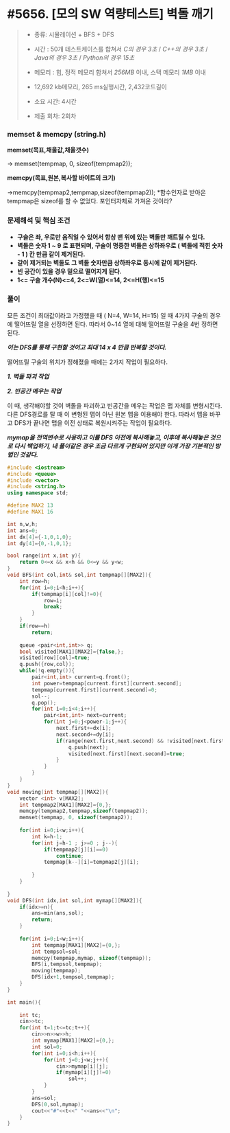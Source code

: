# #5656. [모의 SW 역량테스트] 벽돌 깨기

> [문제]: https://swexpertacademy.com/main/code/problem/problemDetail.do?contestProbId=AWXRQm6qfL0DFAUo
>
> - 종류: 시뮬레이션 + BFS + DFS
> - 시간 : 50개 테스트케이스를 합쳐서 *C의 경우 3초* / *C++의 경우 3초* / *Java의 경우 3초* / *Python의 경우 15초*
> - 메모리 : 힙, 정적 메모리 합쳐서 *256MB* 이내, 스택 메모리 *1MB* 이내
> - 12,692 kb메모리, 265 ms실행시간, 2,432코드길이
>
> - 소요 시간:  4시간
> - 제출 회차: 2회차



### memset & memcpy (string.h)

**memset(목표,채울값,채울갯수)**

-> memset(tempmap, 0, sizeof(tempmap2));

**memcpy(목표,원본,복사할 바이트의 크기)**

->memcpy(tempmap2,tempmap,sizeof(tempmap2));
  *함수인자로 받아온 tempmap은 sizeof를 할 수 없었다. 포인터자체로 가져온 것이라?





### 문제해석 및 핵심 조건

- **구슬은 좌, 우로만 움직일 수 있어서 항상 맨 위에 있는 벽돌만 깨트릴 수 있다.**
- **벽돌은 숫자 1 ~ 9 로 표현되며, 구술이 명중한 벽돌은 상하좌우로 ( 벽돌에 적힌 숫자 - 1 ) 칸 만큼 같이 제거된다.**
- **같이 제거되는 벽돌도 그 벽돌 숫자만큼 상하좌우로 동시에 같이 제거된다.**
- **빈 공간이 있을 경우 밑으로 떨어지게 된다.**
- **1<= 구술 개수(N)<=4, 2<=W(열)<=14, 2<=H(행)<=15**



### 풀이

 모든 조건이 최대값이라고 가정했을 때 ( N=4, W=14, H=15) 일 때 4가지 구술의 경우에 떨어뜨릴 열을 선정하면 된다. 따라서 0~14 열에 대해 떨어뜨릴 구술을 4번 정하면 된다. 

***이는 DFS를 통해 구현할 것이고 최대 14 x 4 만큼 반복할 것이다.***

 떨어뜨릴 구술의 위치가 정해졌을 때에는 2가지 작업이 필요하다.

***1. 벽돌 파괴 작업***

***2. 빈공간 메우는 작업***

 이 때, 생각해야할 것이 벽돌을 파괴하고 빈공간을 메우는 작업은 맵 자체를 변형시킨다. 다른 DFS경로를 탈 때 이 변형된 맵이 아닌 원본 맵을 이용해야 한다. 따라서 맵을 바꾸고 DFS가 끝나면 맵을 이전 상태로 복원시켜주는 작업이 필요하다.

***mymap을 전역변수로 사용하고 이를 DFS 이전에 복사해놓고, 이후에 복사해놓은 것으로 다시 백업하기, 내 풀이같은 경우 조금 다르게 구현되어 있지만 이게 가장 기본적인 방법인 것같다.***



``` c++
#include <iostream>
#include <queue>
#include <vector>
#include <string.h>
using namespace std;

#define MAX2 13
#define MAX1 16

int n,w,h;
int ans=0;
int dx[4]={-1,0,1,0};
int dy[4]={0,-1,0,1};

bool range(int x,int y){
    return 0<=x && x<h && 0<=y && y<w;
}
void BFS(int col,int& sol,int tempmap[][MAX2]){
    int row=h;
    for(int i=0;i<h;i++){
        if(tempmap[i][col]!=0){
            row=i;
            break;
        }
    }
    if(row==h)
        return;
    
    queue <pair<int,int>> q;
    bool visited[MAX1][MAX2]={false,};
    visited[row][col]=true;
    q.push({row,col});
    while(!q.empty()){
        pair<int,int> current=q.front();
        int power=tempmap[current.first][current.second];
        tempmap[current.first][current.second]=0;
        sol--;
        q.pop();
        for(int i=0;i<4;i++){
            pair<int,int> next=current;
            for(int j=0;j<power-1;j++){
                next.first+=dx[i];
                next.second+=dy[i];
                if(range(next.first,next.second) && !visited[next.first][next.second] && tempmap[next.first][next.second]!=0){
                    q.push(next);
                    visited[next.first][next.second]=true;
                }
            }
        }
    }
}
void moving(int tempmap[][MAX2]){
    vector <int> v[MAX2];
    int tempmap2[MAX1][MAX2]={0,};
    memcpy(tempmap2,tempmap,sizeof(tempmap2));
    memset(tempmap, 0, sizeof(tempmap2));
    
    for(int i=0;i<w;i++){
        int k=h-1;
        for(int j=h-1 ; j>=0 ; j--){
            if(tempmap2[j][i]==0)
                continue;
            tempmap[k--][i]=tempmap2[j][i];
            
        }
    }
    
}
void DFS(int idx,int sol,int mymap[][MAX2]){
    if(idx>=n){
        ans=min(ans,sol);
        return;
    }
    
    for(int i=0;i<w;i++){
        int tempmap[MAX1][MAX2]={0,};
        int tempsol=sol;
        memcpy(tempmap,mymap, sizeof(tempmap));
        BFS(i,tempsol,tempmap);
        moving(tempmap);
        DFS(idx+1,tempsol,tempmap);
    }
}

int main(){
    
    int tc;
    cin>>tc;
    for(int t=1;t<=tc;t++){
        cin>>n>>w>>h;
        int mymap[MAX1][MAX2]={0,};
        int sol=0;
        for(int i=0;i<h;i++){
            for(int j=0;j<w;j++){
                cin>>mymap[i][j];
                if(mymap[i][j]!=0)
                    sol++;
            }
        }
        ans=sol;
        DFS(0,sol,mymap);
        cout<<"#"<<t<<" "<<ans<<"\n";
    }
}
```

